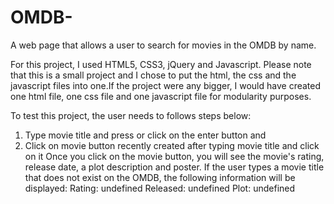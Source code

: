 # OMDB-
A web page that allows a user to search for movies in the OMDB by name.

For this project, I used HTML5, CSS3, jQuery and Javascript. Please note that this is a small project and I chose to put the html, the css and the javascript files into one.If the project were any bigger, I would have created one html file, one css file and one javascript file for modularity purposes. 

To test this project, the user needs to follows steps below:
1) Type movie title and press or click on the enter button and
2) Click on movie button recently created after typing movie title and click on it
Once you click on the movie button, you will see the movie's rating, release date, a plot description and poster. If the user types a movie title that does not exist on the OMDB, the following information will be displayed:
Rating: undefined 
Released: undefined 
Plot: undefined
